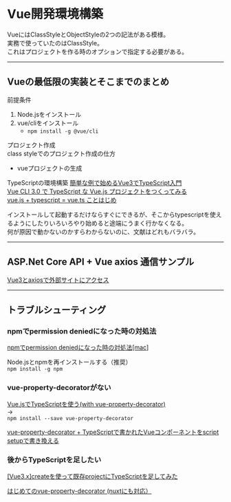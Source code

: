 
# Vue開発環境構築

VueにはClassStyleとObjectStyleの2つの記法がある模様。  
実務で使っていたのはClassStyle。  
これはプロジェクトを作る時のオプションで指定する必要がある。  

---

## Vueの最低限の実装とそこまでのまとめ

前提条件

1. Node.jsをインストール  
2. vue/cliをインストール  
   - `npm install -g @vue/cli`  

プロジェクト作成  
class styleでのプロジェクト作成の仕方  

- vueプロジェクトの生成  

TypeScriptの環境構築
[簡単な例で始めるVue3でTypeScript入門](https://reffect.co.jp/vue/vue3-typescript)  
[Vue CLI 3.0 で TypeScript な Vue.js プロジェクトをつくってみる](https://qiita.com/nunulk/items/7e20d6741637c3416dcd)  
[vue.js + typescript = vue.ts ことはじめ](https://qiita.com/nrslib/items/be90cc19fa3122266fd7)  

インストールして起動するだけならすぐにできるが、そこからtypescriptを使えるようにしたりいろいろやり始めると途端にうまく行かなくなる。  
何が原因で動かないのかすらわからないのに、文献はどれもバラバラ。  

---

## ASP.Net Core API + Vue axios 通信サンプル

[Vue3とaxiosで外部サイトにアクセス](https://akkunblog-happy-life.com/vue3-20/)  

---

## トラブルシューティング

### npmでpermission deniedになった時の対処法

[npmでpermission deniedになった時の対処法[mac]](https://qiita.com/okohs/items/ced3c3de30af1035242d)  

Node.jsとnpmを再インストールする（推奨）  
`npm install -g npm`  

### vue-property-decoratorがない

[Vue.jsでTypeScriptを使う(with vue-property-decorator)](https://qiita.com/paragaki/items/b3fc4b1bd334f54f33e0)  
→  
`npm install --save vue-property-decorator`

[vue-property-decorator + TypeScriptで書かれたVueコンポーネントをscript setupで書き換える](https://zenn.dev/r57ty7/articles/53d189afa27aeb)  

### 後からTypeScriptを足したい

[[Vue3.x]createを使って既存projectにTypeScriptを足してみた](https://zenn.dev/gamin/articles/57d7a1aec6dcb8)  

[はじめてのvue-property-decorator (nuxtにも対応）](https://qiita.com/simochee/items/e5b77af4aa36bd0f32e5)  
